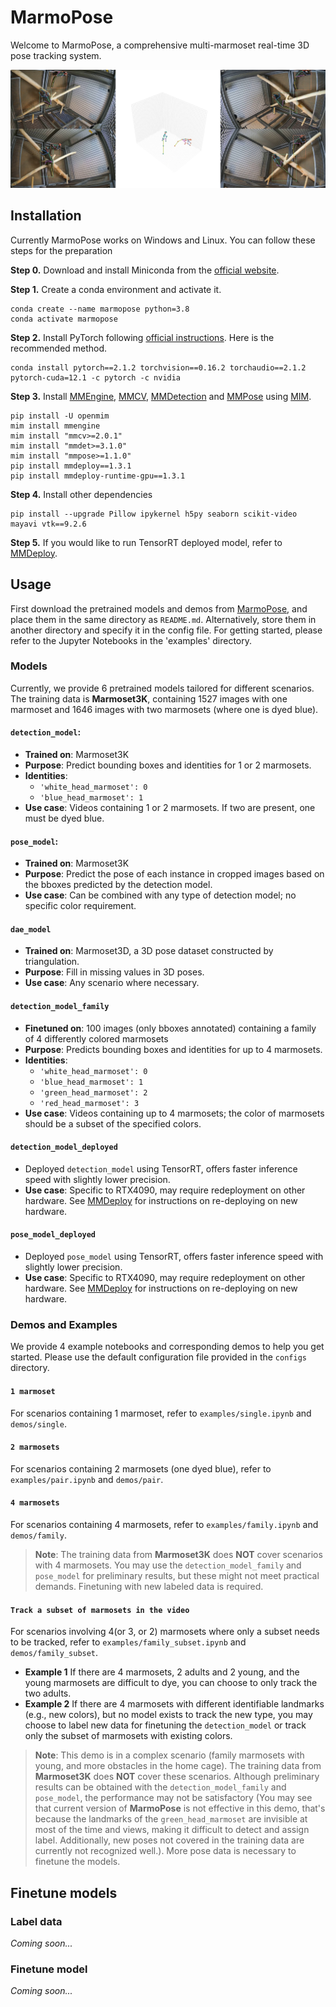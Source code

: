 # MarmoPose

Welcome to MarmoPose, a comprehensive multi-marmoset real-time 3D pose tracking system.  

<div align="center">
  <img src="resources/marmopose.jpg" alt="MarmoPose Demo" width="600"/>
</div>


## Installation

Currently MarmoPose works on Windows and Linux. You can follow these steps for the preparation

**Step 0.** Download and install Miniconda from the [official website](https://docs.conda.io/en/latest/miniconda.html).

**Step 1.** Create a conda environment and activate it.

```shell
conda create --name marmopose python=3.8
conda activate marmopose
```

**Step 2.** Install PyTorch following [official instructions](https://pytorch.org/get-started/locally/). Here is the recommended method.

```shell
conda install pytorch==2.1.2 torchvision==0.16.2 torchaudio==2.1.2 pytorch-cuda=12.1 -c pytorch -c nvidia
```

**Step 3.** Install [MMEngine](https://github.com/open-mmlab/mmengine), [MMCV](https://github.com/open-mmlab/mmcv/tree/2.x), [MMDetection](https://github.com/open-mmlab/mmdetection) and [MMPose](https://github.com/open-mmlab/mmpose/tree/main) using [MIM](https://github.com/open-mmlab/mim).

```shell
pip install -U openmim
mim install mmengine
mim install "mmcv>=2.0.1"
mim install "mmdet>=3.1.0"
mim install "mmpose>=1.1.0"
pip install mmdeploy==1.3.1
pip install mmdeploy-runtime-gpu==1.3.1
```

**Step 4.** Install other dependencies

```shell
pip install --upgrade Pillow ipykernel h5py seaborn scikit-video mayavi vtk==9.2.6
```

**Step 5.** If you would like to run TensorRT deployed model, refer to [MMDeploy](https://mmdeploy.readthedocs.io/en/latest/get_started.html).


## Usage
First download the pretrained models and demos from [MarmoPose](https://cloud.tsinghua.edu.cn/d/c9c1425288a643ee814c/), and place them in the same directory as `README.md`. Alternatively, store them in another directory and specify it in the config file. For getting started, please refer to the Jupyter Notebooks in the 'examples' directory.

### Models
Currently, we provide 6 pretrained models tailored for different scenarios. The training data is **Marmoset3K**, containing 1527 images with one marmoset and 1646 images with two marmosets (where one is dyed blue).

#### `detection_model`: 
  - **Trained on**: Marmoset3K
  - **Purpose**: Predict bounding boxes and identities for 1 or 2 marmosets.
  - **Identities**: 
    - `'white_head_marmoset': 0`
    - `'blue_head_marmoset': 1`
  - **Use case**: Videos containing 1 or 2 marmosets. If two are present, one must be dyed blue.

#### `pose_model`:
  - **Trained on**: Marmoset3K
  - **Purpose**: Predict the pose of each instance in cropped images based on the bboxes predicted by the detection model.
  - **Use case**: Can be combined with any type of detection model; no specific color requirement.

#### `dae_model`
  - **Trained on**: Marmoset3D, a 3D pose dataset constructed by triangulation.
  - **Purpose**: Fill in missing values in 3D poses.
  - **Use case**: Any scenario where necessary.

#### `detection_model_family`
  - **Finetuned on**: 100 images (only bboxes annotated) containing a family of 4 differently colored marmosets
  - **Purpose**: Predicts bounding boxes and identities for up to 4 marmosets.
  - **Identities**: 
    - `'white_head_marmoset': 0`
    - `'blue_head_marmoset': 1`
    - `'green_head_marmoset': 2`
    - `'red_head_marmoset': 3`
  - **Use case**: Videos containing up to 4 marmosets; the color of marmosets should be a subset of the specified colors.

#### `detection_model_deployed`
  - Deployed `detection_model` using TensorRT, offers faster inference speed with slightly lower precision.
  - **Use case**: Specific to RTX4090, may require redeployment on other hardware. See [MMDeploy](https://mmdeploy.readthedocs.io/en/latest/get_started.html) for instructions on re-deploying on new hardware.

#### `pose_model_deployed`
  - Deployed `pose_model` using TensorRT, offers faster inference speed with slightly lower precision.
  - **Use case**: Specific to RTX4090, may require redeployment on other hardware. See [MMDeploy](https://mmdeploy.readthedocs.io/en/latest/get_started.html) for instructions on re-deploying on new hardware.


### Demos and Examples

We provide 4 example notebooks and corresponding demos to help you get started. Please use the default configuration file provided in the `configs` directory.

#### `1 marmoset`
For scenarios containing 1 marmoset, refer to `examples/single.ipynb` and `demos/single`.

#### `2 marmosets`
For scenarios containing 2 marmosets (one dyed blue), refer to `examples/pair.ipynb` and `demos/pair`.

#### `4 marmosets`
For scenarios containing 4 marmosets, refer to `examples/family.ipynb` and `demos/family`. 

> **Note**: The training data from **Marmoset3K** does **NOT** cover scenarios with 4 marmosets. You may use the `detection_model_family` and `pose_model` for preliminary results, but these might not meet practical demands. Finetuning with new labeled data is required.

#### `Track a subset of marmosets in the video`
For scenarios involving 4(or 3, or 2) marmosets where only a subset needs to be tracked, refer to `examples/family_subset.ipynb` and `demos/family_subset`. 
  - **Example 1** If there are 4 marmosets, 2 adults and 2 young, and the young marmosets are difficult to dye, you can choose to only track the two adults.
  - **Example 2** If there are 4 marmosets with different identifiable landmarks (e.g., new colors), but no model exists to track the new type, you may choose to label new data for finetuning the `detection_model` or track only the subset of marmosets with existing colors.

> **Note**: This demo is in a complex scenario (family marmosets with young, and more obstacles in the home cage). The training data from **Marmoset3K** does **NOT** cover these scenarios. Although preliminary results can be obtained with the `detection_model_family` and `pose_model`, the performance may not be satisfactory (You may see that current version of **MarmoPose** is not effective in this demo, that's because the landmarks of the `green_head_marmoset` are invisible at most of the time and views, making it difficult to detect and assign label. Additionally, new poses not covered in the training data are currently not recognized well.). More pose data is necessary to finetune the models.


## Finetune models

### Label data

_Coming soon..._

### Finetune model

_Coming soon..._